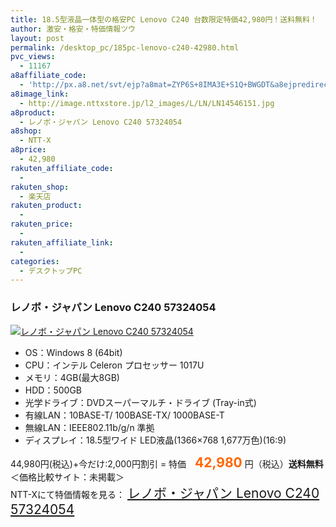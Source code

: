 ```yaml
---
title: 18.5型液晶一体型の格安PC Lenovo C240 台数限定特価42,980円！送料無料！
author: 激安・格安・特価情報ツウ
layout: post
permalink: /desktop_pc/185pc-lenovo-c240-42980.html
pvc_views:
  - 11167
a8affiliate_code:
  - 'http://px.a8.net/svt/ejp?a8mat=ZYP6S+8IMA3E+S1Q+BWGDT&a8ejpredirect=http://nttxstore.jp/_II_LN14546151'
a8image_link:
  - http://image.nttxstore.jp/l2_images/L/LN/LN14546151.jpg
a8product:
  - レノボ・ジャパン Lenovo C240 57324054
a8shop:
  - NTT-X
a8price:
  - 42,980
rakuten_affiliate_code:
  - 
rakuten_shop:
  - 楽天店
rakuten_product:
  - 
rakuten_price:
  - 
rakuten_affiliate_link:
  - 
categories:
  - デスクトップPC
---
```

### レノボ・ジャパン Lenovo C240 57324054

<div class="img-bg2 img_L">
  <a title="レノボ・ジャパン Lenovo C240 57324054" href="http://px.a8.net/svt/ejp?a8mat=ZYP6S+8IMA3E+S1Q+BWGDT&a8ejpredirect=http://nttxstore.jp/_II_LN14546151" target="_blank"><img src="http://i1.wp.com/image.nttxstore.jp/l2_images/L/LN/LN14546151.jpg?resize=120%2C120" border="0" alt="レノボ・ジャパン Lenovo C240 57324054" style="border: 0pt none;" data-recalc-dims="1" /></a>
</div>

<!--more-->

  * OS：Windows 8 (64bit)
  * CPU：インテル Celeron プロセッサー 1017U
  * メモリ：4GB(最大8GB)
  * HDD：500GB
  * 光学ドライブ：DVDスーパーマルチ・ドライブ (Tray-in式)
  * 有線LAN：10BASE-T/ 100BASE-TX/ 1000BASE-T
  * 無線LAN：IEEE802.11b/g/n 準拠
  * ディスプレイ：18.5型ワイド LED液晶(1366&#215;768 1,677万色)(16:9)

44,980円(税込)+今だけ:2,000円割引 = 特価　<span style="color: #ff6600; font-size: 150%;"><strong>42,980</strong></span> 円（税込）**送料無料** ＜価格比較サイト：未掲載＞  
NTT-Xにて特価情報を見る： <span style="font-size: 150%;"><a href="http://px.a8.net/svt/ejp?a8mat=ZYP6S+8IMA3E+S1Q+BWGDT&a8ejpredirect=http://nttxstore.jp/_II_LN14546151" target="_blank">レノボ・ジャパン Lenovo C240 57324054</a></span>